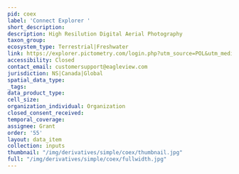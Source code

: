 ```yaml
---
pid: coex
label: 'Connect Explorer '
short_description: 
description: High Resilution Digital Aerial Photography
taxon_group: 
ecosystem_type: Terrestrial|Freshwater
link: https://explorer.pictometry.com/login.php?utm_source=POL&utm_medium=Graphic&utm_campaign=Login
accessibility: Closed
contact_email: customersupport@eagleview.com
jurisdiction: NS|Canada|Global
spatial_data_type: 
_tags: 
data_product_type: 
cell_size: 
organization_individual: Organization
closed_consent_received: 
temporal_coverage: 
assignee: Grant
order: '55'
layout: data_item
collection: inputs
thumbnail: "/img/derivatives/simple/coex/thumbnail.jpg"
full: "/img/derivatives/simple/coex/fullwidth.jpg"
---
```


